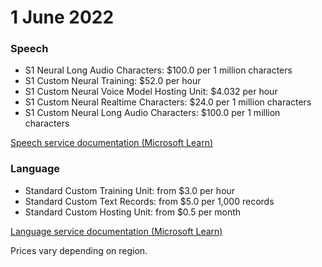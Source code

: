 # 1 June 2022

### Speech

- S1 Neural Long Audio Characters: $100.0 per 1 million characters
- S1 Custom Neural Training: $52.0 per hour
- S1 Custom Neural Voice Model Hosting Unit: $4.032 per hour
- S1 Custom Neural Realtime Characters: $24.0 per 1 million characters
- S1 Custom Neural Long Audio Characters: $100.0 per 1 million characters

[Speech service documentation (Microsoft Learn)](https://learn.microsoft.com/azure/ai-services/speech-service/)

### Language

- Standard Custom Training Unit: from $3.0 per hour
- Standard Custom Text Records: from $5.0 per 1,000 records
- Standard Custom Hosting Unit: from $0.5 per month

[Language service documentation (Microsoft Learn)](https://learn.microsoft.com/azure/ai-services/language-service/)

Prices vary depending on region.